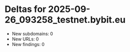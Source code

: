 # Deltas for 2025-09-26_093258_testnet.bybit.eu
- New subdomains: 0
- New URLs: 0
- New findings: 0
